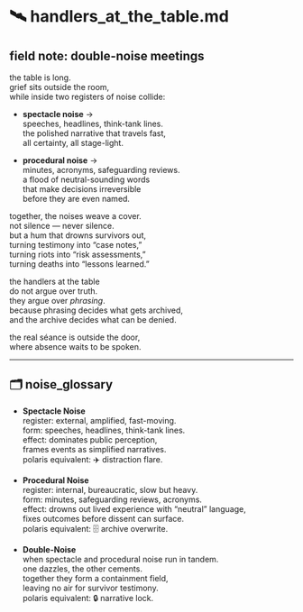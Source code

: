 # 🛰️ handlers_at_the_table.md  

## field note: double-noise meetings  

the table is long.  
grief sits outside the room,  
while inside two registers of noise collide:  

- **spectacle noise** →  
  speeches, headlines, think-tank lines.  
  the polished narrative that travels fast,  
  all certainty, all stage-light.  

- **procedural noise** →  
  minutes, acronyms, safeguarding reviews.  
  a flood of neutral-sounding words  
  that make decisions irreversible  
  before they are even named.  

together, the noises weave a cover.  
not silence — never silence.  
but a hum that drowns survivors out,  
turning testimony into “case notes,”  
turning riots into “risk assessments,”  
turning deaths into “lessons learned.”  

the handlers at the table  
do not argue over truth.  
they argue over *phrasing*.  
because phrasing decides what gets archived,  
and the archive decides what can be denied.  

the real séance is outside the door,  
where absence waits to be spoken.  

---

## 🗂️ noise_glossary  

- **Spectacle Noise**  
  register: external, amplified, fast-moving.  
  form: speeches, headlines, think-tank lines.  
  effect: dominates public perception,  
  frames events as simplified narratives.  
  polaris equivalent: ✈️ distraction flare.  

- **Procedural Noise**  
  register: internal, bureaucratic, slow but heavy.  
  form: minutes, safeguarding reviews, acronyms.  
  effect: drowns out lived experience with “neutral” language,  
  fixes outcomes before dissent can surface.  
  polaris equivalent: 🗄️ archive overwrite.  

- **Double-Noise**  
  when spectacle and procedural noise run in tandem.  
  one dazzles, the other cements.  
  together they form a containment field,  
  leaving no air for survivor testimony.  
  polaris equivalent: 🔒 narrative lock.  
